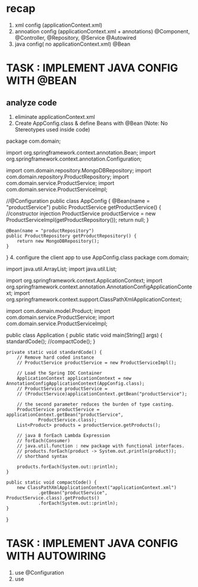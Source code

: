 # recap
1. xml config (applicationContext.xml)
2. annoation config (applicationContext.xml + annotations)
@Component, @Controller, @Repository, @Service
@Autowired
3. java config( no applicationContext.xml)
@Bean

# TASK : IMPLEMENT JAVA CONFIG WITH @BEAN
## analyze code
1. eliminate applicationContext.xml
2. Create AppConfig.class & define Beans with @Bean (Note: No Stereotypes used inside code)
    <!-- ClassPathXmlApplicationContext
	<bean name="productRepository"
		class="com.domain.repository.MongoDBRepository">
	</bean>

    ApplicationContext appContext = new AnnotationConfigApplicationContext(
				AppConfig.class);
                 -->
  package com.domain;

import org.springframework.context.annotation.Bean;
import org.springframework.context.annotation.Configuration;

import com.domain.repository.MongoDBRepository;
import com.domain.repository.ProductRepository;
import com.domain.service.ProductService;
import com.domain.service.ProductServiceImpl;

//@Configuration
public class AppConfig {
	@Bean(name = "productService")
	public ProductService getProductService() {
		//constructor injection
		ProductService productService = new ProductServiceImpl(getProductRepository());
		return null;
	}

	@Bean(name = "productRepository")
	public ProductRepository getProductRepository() {
		return new MongoDBRepository();
	}
}
4. configure the client app to use AppConfig.class
package com.domain;

import java.util.ArrayList;
import java.util.List;

import org.springframework.context.ApplicationContext;
import org.springframework.context.annotation.AnnotationConfigApplicationContext;
import org.springframework.context.support.ClassPathXmlApplicationContext;

import com.domain.model.Product;
import com.domain.service.ProductService;
import com.domain.service.ProductServiceImpl;

public class Application {
	public static void main(String[] args) {
		standardCode();
		//compactCode();
	}

	private static void standardCode() {
		// Remove hard coded instance
		// ProductService productService = new ProductServiceImpl();

		// Load the Spring IOC Container
		ApplicationContext applicationContext = new AnnotationConfigApplicationContext(AppConfig.class);
		// ProductService productService =
		// (ProductService)applicationContext.getBean("productService");

		// the second parameter reduces the burden of type casting.
		ProductService productService = applicationContext.getBean("productService",
				ProductService.class);
		List<Product> products = productService.getProducts();

		// java 8 forEach Lambda Expression
		// forEach(Consumer)
		// java.util.function : new package with functional interfaces.
		// products.forEach(product -> System.out.println(product));
		// shorthand syntax

		products.forEach(System.out::println);
	}

	public static void compactCode() {
		new ClassPathXmlApplicationContext("applicationContext.xml")
				.getBean("productService", ProductService.class).getProducts()
				.forEach(System.out::println);
	}
}

# TASK : IMPLEMENT JAVA CONFIG WITH AUTOWIRING
1. use @Configuration
2. use 